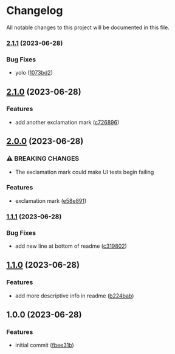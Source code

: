 # Changelog

All notable changes to this project will be documented in this file.

### [2.1.1](https://github.com/jacobscunn07/semantic-release-poc/compare/v2.1.0...v2.1.1) (2023-06-28)


### Bug Fixes

* yolo ([1073bd2](https://github.com/jacobscunn07/semantic-release-poc/commit/1073bd2b8eba04521ef8c8a784c73761d552c5ce))

## [2.1.0](https://github.com/jacobscunn07/semantic-release-poc/compare/v2.0.0...v2.1.0) (2023-06-28)


### Features

* add another exclamation mark ([c726896](https://github.com/jacobscunn07/semantic-release-poc/commit/c726896469fbe585b5f1a995d897d328ec84a172))

## [2.0.0](https://github.com/jacobscunn07/semantic-release-poc/compare/v1.1.1...v2.0.0) (2023-06-28)


### ⚠ BREAKING CHANGES

* The exclamation mark could make UI tests begin failing

### Features

* exclamation mark ([e58e891](https://github.com/jacobscunn07/semantic-release-poc/commit/e58e8917540ef38a23eebecfd44fdefd9a04d967))

### [1.1.1](https://github.com/jacobscunn07/semantic-release-poc/compare/v1.1.0...v1.1.1) (2023-06-28)


### Bug Fixes

* add new line at bottom of readme ([c319802](https://github.com/jacobscunn07/semantic-release-poc/commit/c3198023dc7e7100565f18558872cab9042f2bca))

## [1.1.0](https://github.com/jacobscunn07/semantic-release-poc/compare/v1.0.0...v1.1.0) (2023-06-28)


### Features

* add more descriptive info in readme ([b224bab](https://github.com/jacobscunn07/semantic-release-poc/commit/b224bab78dd75be36a748e535dfe46c505c2d90c))

## 1.0.0 (2023-06-28)


### Features

* initial commit ([fbee31b](https://github.com/jacobscunn07/semantic-release-poc/commit/fbee31b9bc1847daed80a233b7ebbba6d5f01eac))

